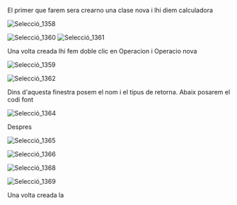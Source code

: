 
El primer que farem sera crearno una clase nova i lhi diem calculadora

![Selecció_1358](https://user-images.githubusercontent.com/91250228/234498262-a90df45a-634c-4502-9707-034c0c160ccb.png)

![Selecció_1360](https://user-images.githubusercontent.com/91250228/234498873-2bee573d-2c01-484c-8b78-1b432e37b393.png)
![Selecció_1361](https://user-images.githubusercontent.com/91250228/234498983-a706ea66-4107-465b-97fd-3dbdb0d9d14f.png)

Una volta creada lhi fem doble clic en Operacion i Operacio nova 

![Selecció_1359](https://user-images.githubusercontent.com/91250228/234498587-2221570c-5190-400b-8ef7-91b07f0ebd48.png)

![Selecció_1362](https://user-images.githubusercontent.com/91250228/234499717-d025617e-8fca-4d9a-a651-d9d14a128542.png)


Dins d'aquesta finestra posem el nom i el tipus de retorna. Abaix posarem el codi font


![Selecció_1364](https://user-images.githubusercontent.com/91250228/234500431-5d584613-64e0-4560-be22-59513d2efb8b.png)

Despres 

![Selecció_1365](https://user-images.githubusercontent.com/91250228/234501206-2dced255-0d18-49df-bc1b-2c52422fdcad.png)

![Selecció_1366](https://user-images.githubusercontent.com/91250228/234502011-520777bf-eb11-40b3-9b68-04b0d32faf37.png)


![Selecció_1368](https://user-images.githubusercontent.com/91250228/234502077-c3abfe84-1dfb-4a70-b03c-0538b4f01f34.png)


![Selecció_1369](https://user-images.githubusercontent.com/91250228/234502151-d3dc592c-e9e7-40b9-b454-f1590dad641c.png)



Una volta creada la 

